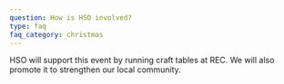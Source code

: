 ```yaml
---
question: How is HSO involved?
type: faq
faq_category: christmas
---
```

HSO will support this event by running craft tables at REC. We will also promote it to strengthen our local community.